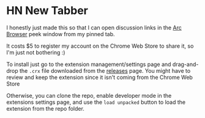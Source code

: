 # HN New Tabber

I honestly just made this so that I can open discussion links in the [Arc Browser](https://arc.net/) peek window from my pinned tab.

It costs $5 to register my account on the Chrome Web Store to share it, so I'm just not bothering :)

To install just go to the extension management/settings page and drag-and-drop the `.crx` file downloaded from the [releases](https://github.com/ZeinHajjAli/HN-New-Tabber/releases) page. You might have to review and keep the extension since it isn't coming from the Chrome Web Store

Otherwise, you can clone the repo, enable developer mode in the extensions settings page, and use the `load unpacked` button to load the extension from the repo folder.

